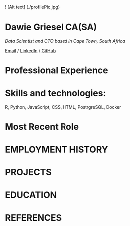 
! [Alt text] (./profilePic.jpg)
# Dawie Griesel CA(SA)
_Data Scientist and CTO based in Cape Town, South Africa_ <br>

[Email](mailto:dawiegr@gmail.com) / [LinkedIn](https://www.linkedin.com/in/dawie-griesel/) / [GitHub](https://github.com/dawiegriesel/) 

# Professional Experience


# Skills and technologies: 
R, Python, JavaScript, CSS, HTML, PostrgreSQL, Docker

# Most Recent Role


# EMPLOYMENT HISTORY

# PROJECTS

# EDUCATION

# REFERENCES
